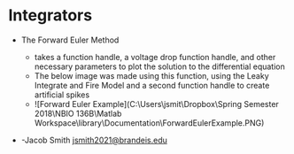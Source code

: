 # Integrators

* The Forward Euler Method
  * takes a function handle, a voltage drop function handle, and other necessary parameters to plot the solution to the differential equation
  * The below image was made using this function, using the Leaky Integrate and Fire Model and a second function handle to create artificial spikes
  * ![Forward Euler Example](C:\Users\jsmit\Dropbox\Spring Semester 2018\NBIO 136B\Matlab Workspace\library\Documentation\ForwardEulerExample.PNG)

* -Jacob Smith jsmith2021@brandeis.edu